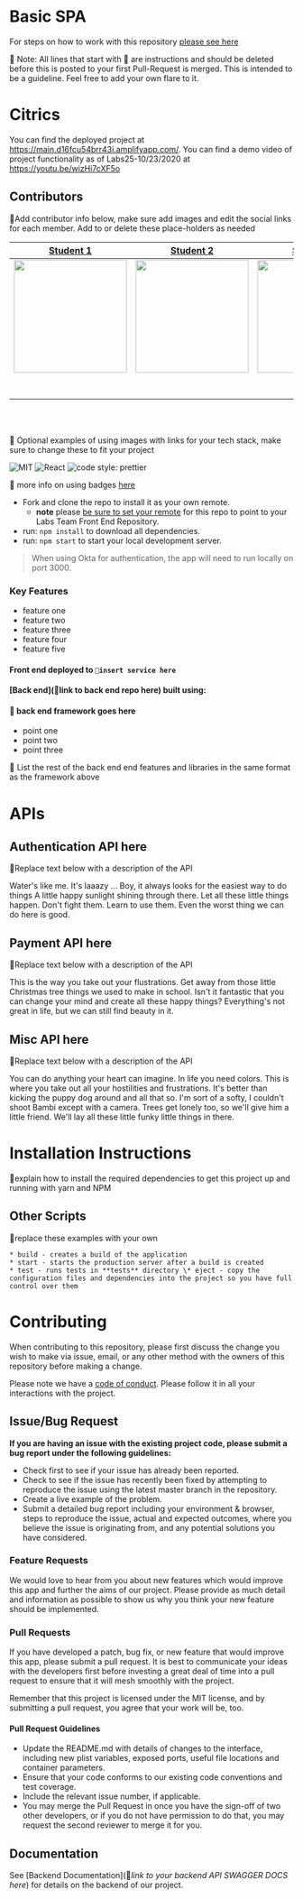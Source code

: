 # Basic SPA

For steps on how to work with this repository [please see here](https://docs.labs.lambdaschool.com/labs-spa-starter/)

🚫 Note: All lines that start with 🚫 are instructions and should be deleted before this is posted to your first Pull-Request is merged. This is intended to be a guideline. Feel free to add your own flare to it.

# Citrics

You can find the deployed project at https://main.d16fcu54brr43i.amplifyapp.com/.
You can find a demo video of project functionality as of Labs25-10/23/2020 at https://youtu.be/wizHi7cXF5o

## Contributors

🚫Add contributor info below, make sure add images and edit the social links for each member. Add to or delete these place-holders as needed

|                                                      [Student 1](https://github.com/meep-morp)                                                       |                                                       [Student 2](https://github.com/Angel-Guzman)                                                        |                                                      [Student 3](https://github.com/nick-ussery)                                                       |                                                       [Student 4](https://github.com/GraceeElton)                                                        |                                                      [Student 5](https://github.com/mjschuette4)                                                       |
| :-----------------------------------------------------------------------------------------------------------------------------------------: | :-------------------------------------------------------------------------------------------------------------------------------------------: | :-----------------------------------------------------------------------------------------------------------------------------------------: | :-------------------------------------------------------------------------------------------------------------------------------------------: | :-----------------------------------------------------------------------------------------------------------------------------------------: |
| [<img src="https://avatars2.githubusercontent.com/u/56855175?s=460&u=3857ee191db2fc86aee16d1a11d39bee748488be&v=4" width = "200" />](https://github.com/meep-morp) | [<img src="https://avatars0.githubusercontent.com/u/60765703?s=460&u=2ae4c58d257dd1e0e4ecbddc7da64175d146f681&v=4" width = "200" />](https://github.com/Angel-Guzman) | [<img src="https://avatars1.githubusercontent.com/u/21065199?s=460&u=4ae95e5f065cd03725924e1e0ab8d4f390a31000&v=4" width = "200" />](https://github.com/nick-ussery) | [<img src="https://avatars1.githubusercontent.com/u/60789216?s=460&u=1dd2b27ebda1ca47f8001ef1c559df622ed845dc&v=4" width = "200" />](https://github.com/GraceeElton) | [<img src="https://avatars1.githubusercontent.com/u/60788319?s=460&u=a58931a7ef74842f1979ac4f4aa7c0320f74c4f5&v=4" width = "200" />](https://github.com/mjschuette4) |
|                                [<img src="https://github.com/favicon.ico" width="15"> ](https://github.com/meep-morp)                                |                            [<img src="https://github.com/favicon.ico" width="15"> ](https://github.com/Angel-Guzman)                             |                          [<img src="https://github.com/favicon.ico" width="15"> ](https://github.com/nick-ussery)                           |                          [<img src="https://github.com/favicon.ico" width="15"> ](https://github.com/GraceeElton)                           |                           [<img src="https://github.com/favicon.ico" width="15"> ](https://github.com/mjschuette4)                            |
|                [ <img src="https://static.licdn.com/sc/h/al2o9zrvru7aqj8e1x2rzsrca" width="15"> ](https://www.linkedin.com/in/hannah-adrian-hartley/)                |                 [ <img src="https://static.licdn.com/sc/h/al2o9zrvru7aqj8e1x2rzsrca" width="15"> ](https://www.linkedin.com/in/angel-guzman97/)                 |                [ <img src="https://static.licdn.com/sc/h/al2o9zrvru7aqj8e1x2rzsrca" width="15"> ](https://www.linkedin.com/in/nicholas-ussery/)                |                 [ <img src="https://static.licdn.com/sc/h/al2o9zrvru7aqj8e1x2rzsrca" width="15"> ](https://www.linkedin.com/in/gracee-elton/)                 |                [ <img src="https://static.licdn.com/sc/h/al2o9zrvru7aqj8e1x2rzsrca" width="15"> ](https://www.linkedin.com/in/matthew-schuette/)                |

<br>
<br>

🚫 Optional examples of using images with links for your tech stack, make sure to change these to fit your project

![MIT](https://img.shields.io/packagist/l/doctrine/orm.svg)
![React](https://img.shields.io/badge/react-v16.7.0--alpha.2-blue.svg)
![code style: prettier](https://img.shields.io/badge/code_style-prettier-ff69b4.svg?style=flat-square)

🚫 more info on using badges [here](https://github.com/badges/shields)

- Fork and clone the repo to install it as your own remote.
  - **note** please [be sure to set your remote](https://help.github.jp/enterprise/2.11/user/articles/changing-a-remote-s-url/) for this repo to point to your Labs Team Front End Repository.
- run: `npm install` to download all dependencies.
- run: `npm start` to start your local development server.

> When using Okta for authentication, the app will need to run locally on port 3000.

### Key Features

- feature one
- feature two
- feature three
- feature four
- feature five

#### Front end deployed to `🚫insert service here`

#### [Back end](🚫link to back end repo here) built using:

#### 🚫 back end framework goes here

- point one
- point two
- point three

🚫 List the rest of the back end end features and libraries in the same format as the framework above

# APIs

## Authentication API here

🚫Replace text below with a description of the API

Water's like me. It's laaazy ... Boy, it always looks for the easiest way to do things A little happy sunlight shining through there. Let all these little things happen. Don't fight them. Learn to use them. Even the worst thing we can do here is good.

## Payment API here

🚫Replace text below with a description of the API

This is the way you take out your flustrations. Get away from those little Christmas tree things we used to make in school. Isn't it fantastic that you can change your mind and create all these happy things? Everything's not great in life, but we can still find beauty in it.

## Misc API here

🚫Replace text below with a description of the API

You can do anything your heart can imagine. In life you need colors. This is where you take out all your hostilities and frustrations. It's better than kicking the puppy dog around and all that so. I'm sort of a softy, I couldn't shoot Bambi except with a camera. Trees get lonely too, so we'll give him a little friend. We'll lay all these little funky little things in there.

# Installation Instructions

🚫explain how to install the required dependencies to get this project up and running with yarn and NPM

## Other Scripts

🚫replace these examples with your own

    * build - creates a build of the application
    * start - starts the production server after a build is created
    * test - runs tests in **tests** directory \* eject - copy the configuration files and dependencies into the project so you have full control over them

# Contributing

When contributing to this repository, please first discuss the change you wish to make via issue, email, or any other method with the owners of this repository before making a change.

Please note we have a [code of conduct](./CODE_OF_CONDUCT.md). Please follow it in all your interactions with the project.

## Issue/Bug Request

**If you are having an issue with the existing project code, please submit a bug report under the following guidelines:**

- Check first to see if your issue has already been reported.
- Check to see if the issue has recently been fixed by attempting to reproduce the issue using the latest master branch in the repository.
- Create a live example of the problem.
- Submit a detailed bug report including your environment & browser, steps to reproduce the issue, actual and expected outcomes, where you believe the issue is originating from, and any potential solutions you have considered.

### Feature Requests

We would love to hear from you about new features which would improve this app and further the aims of our project. Please provide as much detail and information as possible to show us why you think your new feature should be implemented.

### Pull Requests

If you have developed a patch, bug fix, or new feature that would improve this app, please submit a pull request. It is best to communicate your ideas with the developers first before investing a great deal of time into a pull request to ensure that it will mesh smoothly with the project.

Remember that this project is licensed under the MIT license, and by submitting a pull request, you agree that your work will be, too.

#### Pull Request Guidelines

- Update the README.md with details of changes to the interface, including new plist variables, exposed ports, useful file locations and container parameters.
- Ensure that your code conforms to our existing code conventions and test coverage.
- Include the relevant issue number, if applicable.
- You may merge the Pull Request in once you have the sign-off of two other developers, or if you do not have permission to do that, you may request the second reviewer to merge it for you.

## Documentation

See [Backend Documentation](🚫*link to your backend API SWAGGER DOCS here*) for details on the backend of our project.
